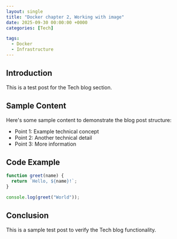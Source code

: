 ```yaml
---
layout: single
title: "Docker chapter 2, Working with image"
date: 2025-09-30 00:00:00 +0000
categories: [Tech]

tags:
  - Docker
  - Infrastructure
---
```


## Introduction

This is a test post for the Tech blog section.

## Sample Content

Here's some sample content to demonstrate the blog post structure:

- Point 1: Example technical concept
- Point 2: Another technical detail
- Point 3: More information

## Code Example

```javascript
function greet(name) {
  return `Hello, ${name}!`;
}

console.log(greet("World"));
```

## Conclusion

This is a sample test post to verify the Tech blog functionality.
